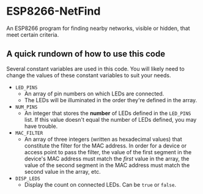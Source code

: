 # ESP8266-NetFind
An ESP8266 program for finding nearby networks, visible or hidden, that meet certain criteria.

## A quick rundown of how to use this code
Several constant variables are used in this code. You will likely need to change
the values of these constant variables to suit your needs.

* `LED_PINS`
  * An array of pin numbers on which LEDs are connected.
  * The LEDs will be illuminated in the order they're defined in the array.
* `NUM_PINS`
  * An integer that stores the **number** of LEDs defined in the `LED_PINS` list. If this value doesn't equal the number of LEDs defined, you may have trouble.
* `MAC_FILTER`
  * An array of three integers (written as hexadecimal values) that constitute the filter
    for the MAC address. In order for a device or access point to pass the filter, the value of
	the first segment in the device's MAC address must match the _first_ value in the array, the
	value of the second segment in the MAC address must match the second value in the array, etc.
* `DISP_LEDS`
  * Display the count on connected LEDs. Can be `true` or `false`.